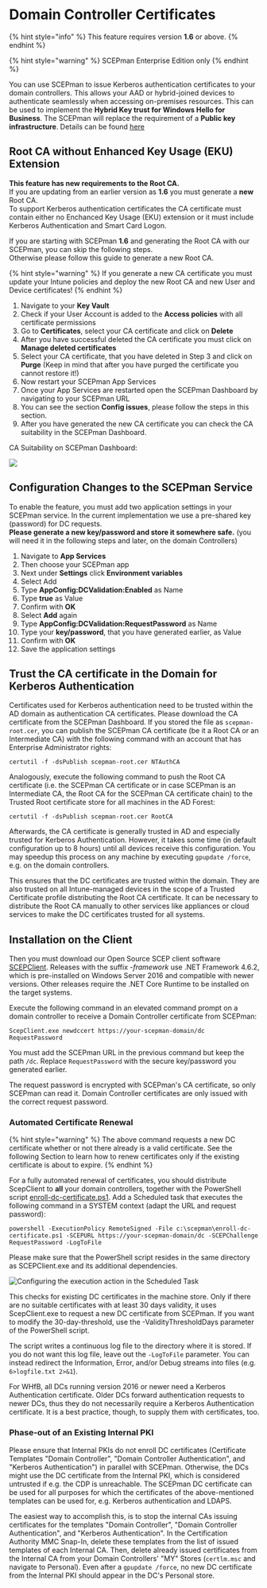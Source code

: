 # Domain Controller Certificates

{% hint style="info" %}
This feature requires version **1.6** or above.
{% endhint %}

{% hint style="warning" %}
SCEPman Enterprise Edition only
{% endhint %}

You can use SCEPman to issue Kerberos authentication certificates to your domain controllers. This allows your AAD or hybrid-joined devices to authenticate seamlessly when accessing on-premises resources. This can be used to implement the **Hybrid Key trust for Windows Hello for Business**. The SCEPman will replace the requirement of a **Public key infrastructure**. Details can be found [here](https://docs.microsoft.com/en-us/windows/security/identity-protection/hello-for-business/hello-hybrid-key-trust-prereqs)

## Root CA without Enhanced Key Usage (EKU) Extension

**This feature has new requirements to the Root CA.**\
If you are updating from an earlier version as **1.6** you must generate a **new** Root CA.\
To support Kerberos authentication certificates the CA certificate must contain either no Enchanced Key Usage (EKU) extension or it must include Kerberos Authentication and Smart Card Logon.

If you are starting with SCEPman **1.6** and generating the Root CA with our SCEPman, you can skip the following steps.\
Otherwise please follow this guide to generate a new Root CA.

{% hint style="warning" %}
If you generate a new CA certificate you must update your Intune policies and deploy the new Root CA and new User and Device certificates!
{% endhint %}

1. Navigate to your **Key Vault**
2. Check if your User Account is added to the **Access policies** with all certificate permissions
3. Go to **Certificates**, select your CA certificate and click on **Delete**
4. After you have successful deleted the CA certificate you must click on **Manage deleted certificates**
5. Select your CA certificate, that you have deleted in Step 3 and click on **Purge** (Keep in mind that after you have purged the certificate you cannot restore it!)
6. Now restart your SCEPman App Services
7. Once your App Services are restarted open the SCEPman Dashboard by navigating to your SCEPman URL
8. You can see the section **Config issues**, please follow the steps in this section.
9. After you have generated the new CA certificate you can check the CA suitability in the SCEPman Dashboard.

CA Suitability on SCEPman Dashboard:

![](<../.gitbook/assets/2022-05-27 11\_09\_46-Window.png>)

## Configuration Changes to the SCEPman Service

To enable the feature, you must add two application settings in your SCEPman service. In the current implementation we use a pre-shared key (password) for DC requests.\
**Please generate a new key/password and store it somewhere safe.** (you will need it in the following steps and later, on the domain Controllers)

1. Navigate to **App Services**
2. Then choose your SCEPman app
3. Next under **Settings** click **Environment variables**
4. Select Add
5. Type **AppConfig:DCValidation:Enabled** as Name
6. Type **true** as Value
7. Confirm with **OK**
8. Select **Add** again
9. Type **AppConfig:DCValidation:RequestPassword** as Name
10. Type your **key/password**, that you have generated earlier, as Value
11. Confirm with **OK**
12. Save the application settings

## Trust the CA certificate in the Domain for Kerberos Authentication

Certificates used for Kerberos authentication need to be trusted within the AD domain as authentication CA certificates. Please download the CA certificate from the SCEPman Dashboard. If you stored the file as `scepman-root.cer`, you can publish the SCEPman CA certificate (be it a Root CA or an Intermediate CA) with the following command with an account that has Enterprise Administrator rights:

```
certutil -f -dsPublish scepman-root.cer NTAuthCA
```

Analogously, execute the following command to push the Root CA certificate (i.e. the SCEPman CA certificate or in case SCEPman is an Intermediate CA, the Root CA for the SCEPman CA certificate chain) to the Trusted Root certificate store for all machines in the AD Forest:

```
certutil -f -dsPublish scepman-root.cer RootCA
```

Afterwards, the CA certificate is generally trusted in AD and especially trusted for Kerberos Authentication. However, it takes some time (in default configuration up to 8 hours) until all devices receive this configuration. You may speedup this process on any machine by executing `gpupdate /force`, e.g. on the domain controllers.

This ensures that the DC certificates are trusted within the domain. They are also trusted on all Intune-managed devices in the scope of a Trusted Certificate profile distributing the Root CA certificate. It can be necessary to distribute the Root CA manually to other services like appliances or cloud services to make the DC certificates trusted for all systems.

## Installation on the Client

Then you must download our Open Source SCEP client software [SCEPClient](https://github.com/scepman/scepclient/releases/tag/20211029-0857-framework). Releases with the suffix _-framework_ use .NET Framework 4.6.2, which is pre-installed on Windows Server 2016 and compatible with newer versions. Other releases require the .NET Core Runtime to be installed on the target systems.

Execute the following command in an elevated command prompt on a domain controller to receive a Domain Controller certificate from SCEPman:

```
ScepClient.exe newdccert https://your-scepman-domain/dc RequestPassword
```

You must add the SCEPman URL in the previous command but keep the path `/dc`. Replace `RequestPassword` with the secure key/password you generated earlier.

The request password is encrypted with SCEPman's CA certificate, so only SCEPman can read it. Domain Controller certificates are only issued with the correct request password.

### Automated Certificate Renewal

{% hint style="warning" %}
The above command requests a new DC certificate whether or not there already is a valid certificate. See the following Section to learn how to renew certificates only if the existing certificate is about to expire.
{% endhint %}

For a fully automated renewal of certificates, you should distribute ScepClient to **all** your domain controllers, together with the PowerShell script [enroll-dc-certificate.ps1](https://github.com/scepman/scepclient/blob/Core31/enroll-dc-certificate.ps1). Add a Scheduled task that executes the following command in a SYSTEM context (adapt the URL and request password):

```
powershell -ExecutionPolicy RemoteSigned -File c:\scepman\enroll-dc-certificate.ps1 -SCEPURL https://your-scepman-domain/dc -SCEPChallenge RequestPassword -LogToFile
```

Please make sure that the PowerShell script resides in the same directory as SCEPClient.exe and its additional dependencies.

![Configuring the execution action in the Scheduled Task](<../.gitbook/assets/image (17).png>)

This checks for existing DC certificates in the machine store. Only if there are no suitable certificates with at least 30 days validity, it uses ScepClient.exe to request a new DC certificate from SCEPman. If you want to modify the 30-day-threshold, use the -ValidityThresholdDays parameter of the PowerShell script.

The script writes a continuous log file to the directory where it is stored. If you do not want this log file, leave out the `-LogToFile` parameter. You can instead redirect the Information, Error, and/or Debug streams into files (e.g. `6>logfile.txt 2>&1`).

For WHfB, all DCs running version 2016 or newer need a Kerberos Authentication certificate. Older DCs forward authentication requests to newer DCs, thus they do not necessarily require a Kerberos Authentication certificate. It is a best practice, though, to supply them with certificates, too.

### Phase-out of an Existing Internal PKI

Please ensure that Internal PKIs do not enroll DC certificates (Certificate Templates "Domain Controller", "Domain Controller Authentication", and "Kerberos Authentication") in parallel with SCEPman. Otherwise, the DCs might use the DC certificate from the Internal PKI, which is considered untrusted if e.g. the CDP is unreachable. The SCEPman DC certificate can be used for all purposes for which the certificates of the above-mentioned templates can be used for, e.g. Kerberos authentication and LDAPS.

The easiest way to accomplish this, is to stop the internal CAs issuing certificates for the templates "Domain Controller", "Domain Controller Authentication", and "Kerberos Authentication". In the Certification Authority MMC Snap-In, delete these templates from the list of issued templates of each Internal CA. Then, delete already issued certificates from the Internal CA from your Domain Controllers' "MY" Stores (`certlm.msc` and navigate to Personal). Even after a `gpupdate /force`, no new DC certificate from the Internal PKI should appear in the DC's Personal store.
